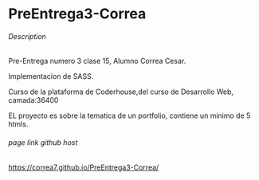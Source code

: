 # PreEntrega3-Correa 

###### Description #######

Pre-Entrega numero 3 clase 15, Alumno Correa Cesar.

Implementacion de SASS.

Curso de la plataforma de Coderhouse,del curso de Desarrollo Web, camada:36400

EL proyecto es sobre la tematica de un portfolio, contiene un minimo de 5 htmls.


###### page link github host #####

https://correa7.github.io/PreEntrega3-Correa/


